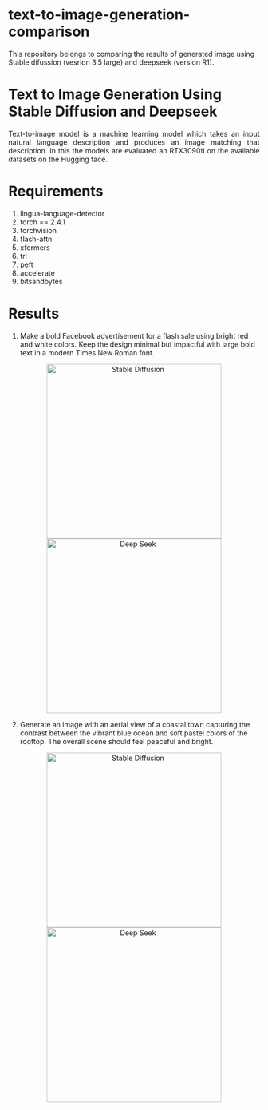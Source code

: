 # text-to-image-generation-comparison
This repository belongs to comparing the results of generated image using Stable difussion (vesrion 3.5 large) and deepseek (version R1).
# Text to Image Generation Using Stable Diffusion and Deepseek
<p align="justify"> Text-to-image model is a machine learning model which takes an input natural language description and produces an image matching that description.
In this the models are evaluated an RTX3090ti on the available datasets on the Hugging face. </p>

# Requirements 
1. lingua-language-detector
2. torch == 2.4.1
3. torchvision
8. flash-attn
9. xformers
10. trl
11. peft
12. accelerate
13. bitsandbytes
# Results
1. Make a bold Facebook advertisement for a flash sale using bright red and white colors. Keep the design minimal but impactful with large bold text in a modern Times New Roman font.
<p align="center">
  <img src="https://github.com/user-attachments/assets/22a68abf-296c-4e26-917e-b198be7eede3" width="350" title="Stable Diffusion">
  <img src="https://github.com/user-attachments/assets/696ac8b0-a318-4ecb-879e-b8c0afffa7b1" width="350" title="Deep Seek">
</p>

2. Generate an image with an aerial view of a coastal town capturing the contrast between the vibrant blue ocean and soft pastel colors of the rooftop. The overall scene should feel peaceful and bright.
<p align="center">
  <img src="https://github.com/user-attachments/assets/926beee4-e891-40b7-abc3-9a354ba6d408" width="350" title="Stable Diffusion">
  <img src="https://github.com/user-attachments/assets/6328b061-bbfc-4c05-b80b-a09185bbc09e" width="350" title="Deep Seek">
</p>
